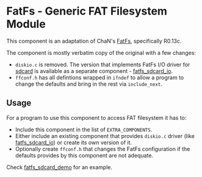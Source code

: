 # FatFs - Generic FAT Filesystem Module

This component is an adaptation of ChaN's [FatFs](http://elm-chan.org/fsw/ff/00index_e.html), specifically R0.13c.

The component is mostly verbatim copy of the original with a few changes:
- `diskio.c` is removed. The version that implements FatFs I/O driver for [sdcard](../sdcard) is available as a separate component - [fatfs_sdcard_io](../fatfs_sdcard_io).
- `ffconf.h` has all defintions wrapped in `ifndef` to allow a program to change the defaults and bring in the rest via `include_next`.

## Usage

For a program to use this component to access FAT filesystem it has to:
- Include this component in the list of `EXTRA_COMPONENTS`.
- Either include an existing component that provides `diskio.c` driver (like [fatfs_sdcard_io](../fatfs_sdcard_io)) or create its own version of it.
- Optionally create `ffconf.h` that changes the FatFs configuration if the defaults provides by this component are not adequate.

Check [fatfs_sdcard_demo](https://github.com/quietboil/esp-open-rtos-components-demos/tree/master/fatfs_sdcard_demo) for an example.
